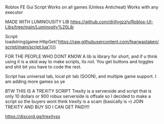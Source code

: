Roblox FE Gui Script
Works on all games (Unless Anticheat)
Works with any executor

MADE WITH LUMINOUSITY LIB
https://github.com/drillygzzly/Roblox-UI-Libs/tree/main/Luminosity%20Lib

Script: loadstring(game:HttpGet('https://raw.githubusercontent.com/fearwastaken/script/main/script.lua'))()

FOR THE PEOPLE WHO DONT KNOW
A lib is library for short, and if u think using it is a skid way to make scripts, its not. You get buttons and toggles and shit bit you have to code the rest.

Script has universal tab, local plr tab (SOON), and multiple game support.
I am adding more games so ye

BTW THIS IS A TREXITY SCRIPT
Trexity is a serverside and script that is only 10 dollars or 900 robux
serverside is offsale so I decided to make a script so the buyers wont think trexity is a scam (basically is 💀)
JOIN TREXITY AND BUY SO I CAN GET PAID!!!!

https://discord.gg/trexityss

